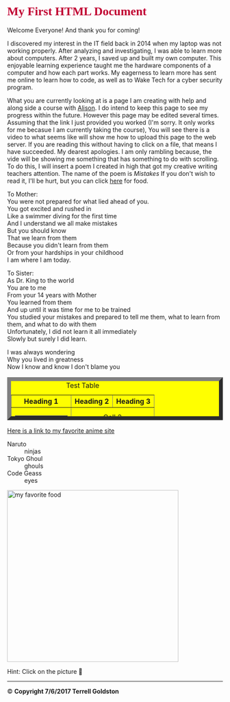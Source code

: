 <!DOCTYPE html>
<html>

<head>
<meta charset="UTF-8">
</head>
<head>
<title>My First HTML Document</title>
</head>

<body>
<h1><font style="font-family: script" color="#c10333">My First HTML Document</font></h1>
Welcome Everyone! And thank you for coming!
<p>I discovered my interest in the IT field back in 2014 when my laptop was not working properly. After analyzing and investigating, I was able to learn more about computers. After 2 years, I saved up and built my own computer. This enjoyable learning experience taught me the hardware components of a computer and how each part works. My eagerness to learn more has sent me online to learn how to code, as well as to Wake Tech for a cyber security program.</p>
<p>What you are currently looking at is a page I am creating with help and along side a course with <a href="https://alison.com/topic/learn/24111/learn-basic-html">Alison</a>. I do intend to keep this page to see my progress within the future. However this page may be edited several times. Assuming that the link I just provided you worked (I'm sorry. It only works for me becasue I am currently taking the course), You will see there is a video to what seems like will show me how to upload this page to the web server. If you are reading this without having to click on a file, that means I have succeeded. My dearest apologies. I am only rambling because, the vide will be showing me something that has something to do with scrolling. To do this, I will insert a poem I created in high that got my creative writing teachers attention. The name of the poem is <i>Mistakes</i> If you don't wish to read it, I'll be hurt, but you can click <a href="#food">here</a> for food.</p>

<p>To Mother:<br>
You were not prepared for what lied ahead of you.<br>
You got excited and rushed in<br> 
Like a swimmer diving for the first time<br>
And I understand we all make mistakes<br>
But you should know<br>
That we learn from them<br>
Because you didn't learn from them<br>
Or from your hardships in your childhood<br>
I am where I am today.<br>

<p>To Sister:<br>
As Dr. King to the world<br>
You are to me<br>
From your 14 years with Mother<br> 
You learned from them<br>
And up until it was time for me to be trained<br>
You studied your mistakes and prepared to tell me them, what to learn from them, and what to do with them<br> 
Unfortunately, I did not learn it all immediately<br> 
Slowly but surely I did learn.<br>

<p>I was always wondering<br>
Why you lived in greatness<br>
Now I know and know I don't blame you<br></p>


<table border="9" height="100px" width="400px" align="center" bgcolor="yellow">
<caption>Test Table</caption>
<tr>
<th>Heading 1</th>
<th>Heading 2</th>
<th>Heading 3</th>

</tr>
<tr>
<td rowspan=2>
<table border="1">
<tr>
<td>Cell a</td>
<td>Cell b</td>
</tr>

<tr>
<td>Cell b</td>
<td>Cell c</td>
</tr>
</table>
</td>
<td colspan=2 align="center" valign="middle">Cell 2</td>
</tr>
<tr>
<td>Cell 5</td>
<td>Cell 6</td>
</tr>
</table>





<p><a href="https://www.kissanime.ru">Here is a link to my favorite anime site</a></p>

<dl>
<dt>Naruto</dt>
<dd>ninjas</dd>
<dt>Tokyo Ghoul</dt>
<dd>ghouls</dd>
<dt>Code Geass</dt>
<dd>eyes</dd>
</dl>

<p>
<a href="https://www.google.com/search?q=food&source=lnms&tbm=isch&sa=X&ved=0ahUKEwifs_mfoPXUAhXHQCYKHUBMBPoQ_AUICygC&biw=987&bih=642" target="_blank"><img src="pasta.jpeg" target= height="400" width="400" alt="my favorite food">
</p><a name="food">
<p>Hint: Click on the picture 🤤</p>
<hr>
<p>&copy; <b>Copyright 7/6/2017 Terrell Goldston
</body

</html>
